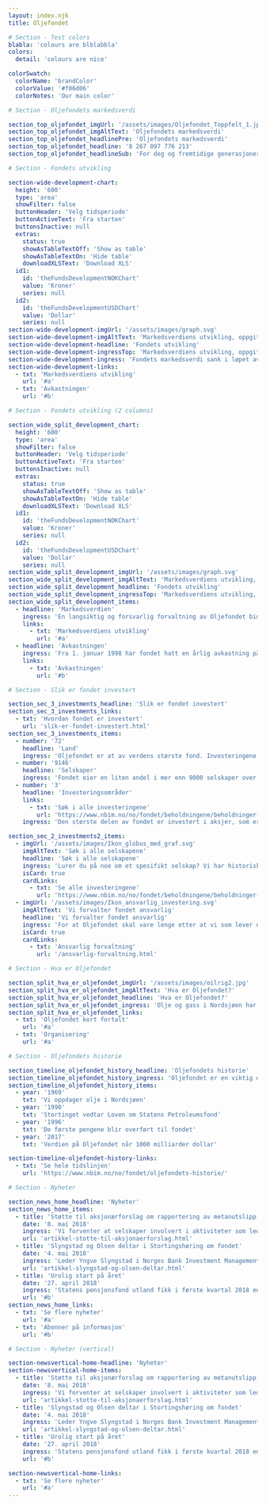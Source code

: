 ```yaml
---
layout: index.njk
title: Oljefondet

# Section - Test colors
blabla: 'colours are blblabbla'
colors:
  detail: 'colours are nice'

colorSwatch:
  colorName: 'brandColor'
  colorValue: '#f06d06'
  colorNotes: 'Our main color'

# Section - Oljefondets markedsverdi

section_top_oljefondet_imgUrl: '/assets/images/Oljefondet_Toppfelt_1.jpg'
section_top_oljefondet_imgAltText: 'Oljefondets markedsverdi'
section_top_oljefondet_headlinePre: 'Oljefondets markedsverdi'
section_top_oljefondet_headline: '8 267 097 776 213'
section_top_oljefondet_headlineSub: 'For deg og fremtidige generasjoner'

# Section - Fondets utvikling

section-wide-development-chart:
  height: '600'
  type: 'area'
  showFilter: false
  buttonHeader: 'Velg tidsperiode'
  buttonActiveText: 'Fra starten'
  buttonsInactive: null
  extras:
    status: true
    showAsTableTextOff: 'Show as table'
    showAsTableTextOn: 'Hide table'
    downloadXLSText: 'Download XLS'
  id1:
    id: 'theFundsDevelopmentNOKChart'
    value: 'Kroner'
    series: null
  id2:
    id: 'theFundsDevelopmentUSDChart'
    value: 'Dollar'
    series: null
section-wide-development-imgUrl: '/assets/images/graph.svg'
section-wide-development-imgAltText: 'Markedsverdiens utvikling, oppgitt i milliarder kroner.'
section-wide-development-headline: 'Fondets utvikling'
section-wide-development-ingressTop: 'Markedsverdiens utvikling, oppgitt i milliarder kroner.'
section-wide-development-ingress: 'Fondets markedsverdi sank i løpet av første kvartal 2018 med 364 milliarder kroner til 8124 milliarder kroner. Fra etableringen av Norges Bank Investment Management 1. januar 1998 og frem til utgangen av første kvartal 2018 har fondet hatt en årlig avkastning på 5,9 prosent.'
section-wide-development-links:
  - txt: 'Markedsverdiens utvikling'
    url: '#a'
  - txt: 'Avkastningen'
    url: '#b'

# Section - Fondets utvikling (2 columns)

section_wide_split_development_chart:
  height: '600'
  type: 'area'
  showFilter: false
  buttonHeader: 'Velg tidsperiode'
  buttonActiveText: 'Fra starten'
  buttonsInactive: null
  extras:
    status: true
    showAsTableTextOff: 'Show as table'
    showAsTableTextOn: 'Hide table'
    downloadXLSText: 'Download XLS'
  id1:
    id: 'theFundsDevelopmentNOKChart'
    value: 'Kroner'
    series: null
  id2:
    id: 'theFundsDevelopmentUSDChart'
    value: 'Dollar'
    series: null
section_wide_split_development_imgUrl: '/assets/images/graph.svg'
section_wide_split_development_imgAltText: 'Markedsverdiens utvikling, oppgitt i milliarder kroner.'
section_wide_split_development_headline: 'Fondets utvikling'
section_wide_split_development_ingressTop: 'Markedsverdiens utvikling, oppgitt i milliarder kroner.'
section_wide_split_development_items:
  - headline: 'Markedsverdien'
    ingress: 'En langsiktig og forsvarlig forvaltning av Oljefondet bidrar til at både nåværende og fremtidige generasjoner kan ta del i Norges oljerikdom.'
    links:
      - txt: 'Markedsverdiens utvikling'
        url: '#a'
  - headline: 'Avkastningen'
    ingress: 'Fra 1. januar 1998 har fondet hatt en årlig avkastning på omtrent 5,9 prosent eller 4000 milliarder kroner.'
    links:
      - txt: 'Avkastningen'
        url: '#b'

# Section - Slik er fondet investert

section_sec_3_investments_headline: 'Slik er fondet investert'
section_sec_3_investments_links:
  - txt: 'Hvordan fondet er investert'
    url: 'slik-er-fondet-investert.html'
section_sec_3_investments_items:
  - number: '72'
    headline: 'Land'
    ingress: 'Oljefondet er at av verdens største fond. Investeringene er fordelt på de fleste markeder, land og valutaer for å ta del i global vekst og verdiskapning, og sikre god risikospredning.'
  - number: '9146'
    headline: 'Selskaper'
    ingress: 'Fondet eier en liten andel i mer enn 9000 selskaper over hele verden - blant andre Apple, Nestlé, Shell og Microsoft. I gjennomsnitt eier fondet 1,4 prosent av alle børsnoterte selskaper i verden.'
  - number: '3'
    headline: 'Investeringsområder'
    links:
      - txt: 'Søk i alle investeringene'
        url: 'https://www.nbim.no/no/fondet/beholdningene/beholdninger-per-31.12.2017/?fullsize=true'
    ingress: 'Den største delen av fondet er investert i aksjer, som er eierandeler i selskaper. En del er investert i rentepapirer, som er utlån til stater og selskaper. En mindre del er investert i eiendom.'

section_sec_2_investments2_items:
  - imgUrl: '/assets/images/Ikon_globus_med_graf.svg'
    imgAltText: 'Søk i alle selskapene'
    headline: 'Søk i alle selskapene'
    ingress: 'Lurer du på noe om et spesifikt selskap? Vi har historisk og detaljert informasjon om alle Oljefondts investeringer fordelt på områder, bransjer og industrier. Tallene oppdateres hvert år.'
    isCard: true
    cardLinks:
      - txt: 'Se alle investeringene'
        url: 'https://www.nbim.no/no/fondet/beholdningene/beholdninger-per-31.12.2017/?fullsize=true'
  - imgUrl: '/assets/images/Ikon_ansvarlig_investering.svg'
    imgAltText: 'Vi forvalter fondet ansvarlig'
    headline: 'Vi forvalter fondet ansvarlig'
    ingress: 'For at Oljefondet skal vare lenge etter at vi som lever nå er borte, er vi avhengige av en bærekraftig utvikling i verden. Bærekraft er lønnsomt, og ansvarlig forvaltning sikrer langsiktig vekst.'
    isCard: true
    cardLinks:
      - txt: 'Ansvarlig forvaltning'
        url: '/ansvarlig-forvaltning.html'

# Section - Hva er Oljefondet

section_split_hva_er_oljefondet_imgUrl: '/assets/images/oilrig2.jpg'
section_split_hva_er_oljefondet_imgAltText: 'Hva er Oljefondet?'
section_split_hva_er_oljefondet_headline: 'Hva er Oljefondet?'
section_split_hva_er_oljefondet_ingress: 'Olje og gass i Nordsjøen har hatt stor betydning for den økonomiske utviklingen av landet vårt. Men en dag vil oljen ta slutt. Da skal avkastingen på Oljefondet fortsette å komme nåværende og fremtidige generasjoner til gode.'
section_split_hva_er_oljefondet_links:
  - txt: 'Oljefondet kort fortalt'
    url: '#a'
  - txt: 'Organisering'
    url: '#a'

# Section - Oljefondets historie

section_timeline_oljefondet_history_headline: 'Oljefondets historie'
section_timeline_oljefondet_history_ingress: 'Oljefondet er en viktig del av Norges økonomi, og vårt formål er å få verdiene til å vare.'
section_timeline_oljefondet_history_items:
  - year: '1969'
    txt: 'Vi oppdager olje i Nordsjøen'
  - year: '1990'
    txt: 'Stortinget vedtar Loven om Statens Petroleumsfond'
  - year: '1996'
    txt: 'De første pengene blir overført til fondet'
  - year: '2017'
    txt: 'Verdien på Oljefondet når 1000 milliarder dollar'

section-timeline-oljefondet-history-links:
  - txt: 'Se hele tidslinjen'
    url: 'https://www.nbim.no/no/fondet/oljefondets-historie/'

# Section - Nyheter

section_news_home_headline: 'Nyheter'
section_news_home_items:
  - title: 'Støtte til aksjonærforslag om rapportering av metanutslipp'
    date: '8. mai 2018'
    ingress: 'Vi forventer at selskaper involvert i aktiviteter som leder til klimagassutslipp, inkludert metan, har en strategi for overgangen til et energisystem med lavere utslipp, samt overvåker og rapporterer om utslipp.'
    url: 'artikkel-stotte-til-aksjonaerforslag.html'
  - title: 'Slyngstad og Olsen deltar i Stortingshøring om fondet'
    date: '4. mai 2018'
    ingress: 'Leder Yngve Slyngstad i Norges Bank Investment Management og sentralbanksjef Øystein Olsen deltar i dag i en årlig høring i Stortingets finanskomité om forvaltningen av Statens pensjonsfond utland.'
    url: 'artikkel-slyngstad-og-olsen-deltar.html'
  - title: 'Urolig start på året'
    date: '27. april 2018'
    ingress: 'Statens pensjonsfond utland fikk i første kvartal 2018 en avkastning på -1,5 prosent, tilsvarende -171 milliarder kroner.'
    url: '#b'
section_news_home_links:
  - txt: 'Se flere nyheter'
    url: '#a'
  - txt: 'Abonner på informasjon'
    url: '#b'

# Section - Nyheter (vertical)

section-newsvertical-home-headline: 'Nyheter'
section-newsvertical-home-items:
  - title: 'Støtte til aksjonærforslag om rapportering av metanutslipp'
    date: '8. mai 2018'
    ingress: 'Vi forventer at selskaper involvert i aktiviteter som leder til klimagassutslipp, inkludert metan, har en strategi for overgangen til et energisystem med lavere utslipp, samt overvåker og rapporterer om utslipp.'
    url: 'artikkel-stotte-til-aksjonaerforslag.html'
  - title: 'Slyngstad og Olsen deltar i Stortingshøring om fondet'
    date: '4. mai 2018'
    ingress: 'Leder Yngve Slyngstad i Norges Bank Investment Management og sentralbanksjef Øystein Olsen deltar i dag i en årlig høring i Stortingets finanskomité om forvaltningen av Statens pensjonsfond utland.'
    url: 'artikkel-slyngstad-og-olsen-deltar.html'
  - title: 'Urolig start på året'
    date: '27. april 2018'
    ingress: 'Statens pensjonsfond utland fikk i første kvartal 2018 en avkastning på -1,5 prosent, tilsvarende -171 milliarder kroner.'
    url: '#b'

section-newsvertical-home-links:
  - txt: 'Se flere nyheter'
    url: '#a'
---
```

